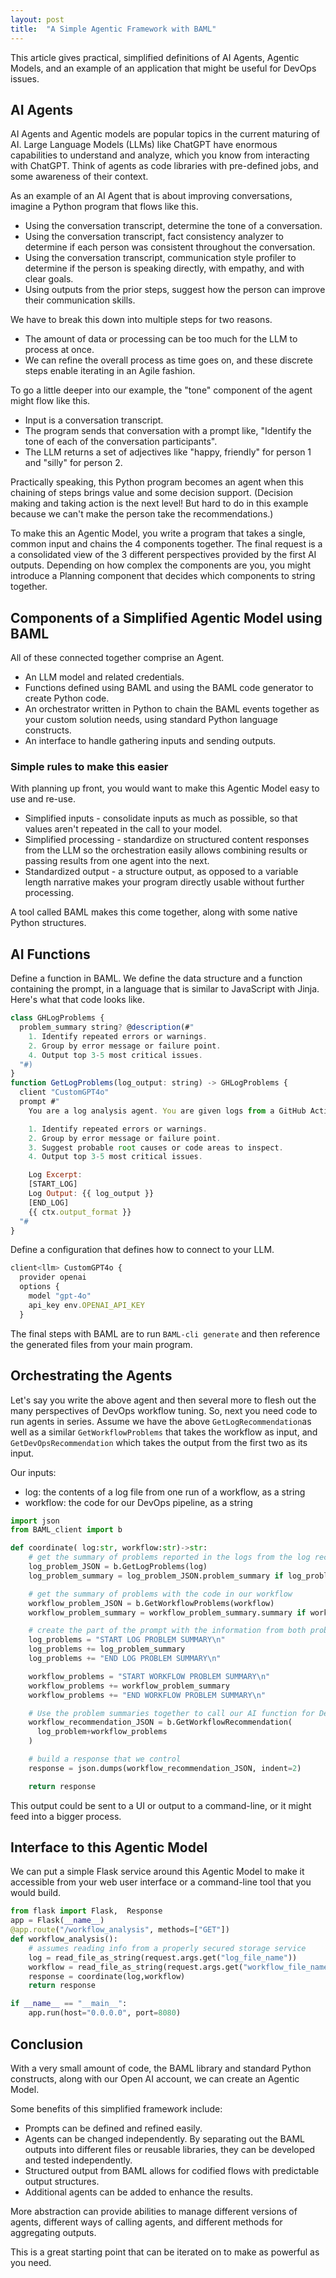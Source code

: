 ```yaml
---
layout: post
title:  "A Simple Agentic Framework with BAML"
---
```


This article gives practical, simplified definitions of AI Agents, Agentic Models, and an example of an application that might be useful for DevOps issues.

## AI Agents

AI Agents and Agentic models are popular topics in the current maturing of AI. Large Language Models (LLMs) like ChatGPT have enormous capabilities to understand and analyze, which you know from interacting with ChatGPT. Think of agents as code libraries with pre-defined jobs, and some awareness of their context.

As an example of an AI Agent that is about improving conversations, imagine a Python program that flows like this.

- Using the conversation transcript, determine the tone of a conversation.
- Using the conversation transcript, fact consistency analyzer to determine if each person was consistent throughout the conversation.
- Using the conversation transcript, communication style profiler to determine if the person is speaking directly, with empathy, and with clear goals.
- Using outputs from the prior steps, suggest how the person can improve their communication skills.

We have to break this down into multiple steps for two reasons.

- The amount of data or processing can be too much for the LLM to process at once.
- We can refine the overall process as time goes on, and these discrete steps enable iterating in an Agile fashion.

To go a little deeper into our example, the "tone" component of the agent might flow like this.

- Input is a conversation transcript.
- The program sends that conversation with a prompt like, "Identify the tone of each of the conversation participants".
- The LLM returns a set of adjectives like "happy, friendly" for person 1 and "silly" for person 2. 

Practically speaking, this Python program becomes an agent when this chaining of steps brings value and some decision support. (Decision making and taking action is the next level! But hard to do in this example because we can't make the person take the recommendations.)

To make this an Agentic Model, you write a program that takes a single, common input and chains the 4 components together. The final request is a a consolidated view of the 3 different perspectives provided by the first AI outputs. Depending on how complex the components are you, you might introduce a Planning component that decides which components to string together.

## Components of a Simplified Agentic Model using BAML

All of these connected together comprise an Agent.

- An LLM model and related credentials.
- Functions defined using BAML and using the BAML code generator to create Python code.
- An orchestrator written in Python to chain the BAML events together as your custom solution needs, using standard Python language constructs.
- An interface to handle gathering inputs and sending outputs.

### Simple rules to make this easier

With planning up front, you would want to make this Agentic Model easy to use and re-use.

- Simplified inputs - consolidate inputs as much as possible, so that values aren't repeated in the call to your model.
- Simplified processing - standardize on structured content responses from the LLM so the orchestration easily allows combining results or passing results from one agent into the next.
- Standardized output - a structure output, as opposed to a variable length narrative makes your program directly usable without further processing.

A tool called BAML makes this come together, along with some native Python structures.

## AI Functions

Define a function in BAML. We define the data structure and a function containing the prompt, in a language that is similar to JavaScript with Jinja. Here's what that code looks like.

```javascript
class GHLogProblems {
  problem_summary string? @description(#"
    1. Identify repeated errors or warnings.
    2. Group by error message or failure point.
    4. Output top 3-5 most critical issues.
  "#)
}
function GetLogProblems(log_output: string) -> GHLogProblems {
  client "CustomGPT4o"
  prompt #"
    You are a log analysis agent. You are given logs from a GitHub Action pipeline run.

    1. Identify repeated errors or warnings.
    2. Group by error message or failure point.
    3. Suggest probable root causes or code areas to inspect.
    4. Output top 3-5 most critical issues.

    Log Excerpt:
    [START_LOG]
    Log Output: {{ log_output }}
    [END_LOG]
    {{ ctx.output_format }}
  "#
}
```

Define a configuration that defines how to connect to your LLM.

```javascript
client<llm> CustomGPT4o {
  provider openai
  options {
    model "gpt-4o"
    api_key env.OPENAI_API_KEY
  }
```

The final steps with BAML are to run `BAML-cli generate` and then reference the generated files from your main program.

## Orchestrating the Agents

Let's say you write the above agent and then several more to flesh out the many perspectives of DevOps workflow tuning. So, next you need code to run agents in series. Assume we have the above `GetLogRecommendation`as well as a similar `GetWorkflowProblems` that takes the workflow as input, and `GetDevOpsRecommendation` which takes the output from the first two as its input.

Our inputs:

- log: the contents of a log file from one run of a workflow, as a string
- workflow: the code for our DevOps pipeline, as a string

```python
import json
from BAML_client import b

def coordinate( log:str, workflow:str)->str:
    # get the summary of problems reported in the logs from the log recommendation AI function
    log_problem_JSON = b.GetLogProblems(log)
    log_problem_summary = log_problem_JSON.problem_summary if log_problem_JSON.problem_summary else None

    # get the summary of problems with the code in our workflow
    workflow_problem_JSON = b.GetWorkflowProblems(workflow)
    workflow_problem_summary = workflow_problem_summary.summary if workflow_problem_summary.summary else None

    # create the part of the prompt with the information from both problem summaries
    log_problems = "START LOG PROBLEM SUMMARY\n"
    log_problems += log_problem_summary
    log_problems += "END LOG PROBLEM SUMMARY\n"

    workflow_problems = "START WORKFLOW PROBLEM SUMMARY\n"
    workflow_problems += workflow_problem_summary
    workflow_problems += "END WORKFLOW PROBLEM SUMMARY\n"

    # Use the problem summaries together to call our AI function for DevOps. This returns a summary and recommendation.
    workflow_recommendation_JSON = b.GetWorkflowRecommendation(
      log_problem+workflow_problems
    )

    # build a response that we control
    response = json.dumps(workflow_recommendation_JSON, indent=2)

    return response

```

This output could be sent to a UI or output to a command-line, or it might feed into a bigger process.

## Interface to this Agentic Model

We can put a simple Flask service around this Agentic Model to make it accessible from your web user interface or a command-line tool that you would build.

```python
from flask import Flask,  Response
app = Flask(__name__)
@app.route("/workflow_analysis", methods=["GET"])
def workflow_analysis():
    # assumes reading info from a properly secured storage service
    log = read_file_as_string(request.args.get("log_file_name"))
    workflow = read_file_as_string(request.args.get("workflow_file_name"))
    response = coordinate(log,workflow)
    return response

if __name__ == "__main__":
    app.run(host="0.0.0.0", port=8080)
```

## Conclusion

With a very small amount of code, the BAML library and standard Python constructs, along with our Open AI account, we can create an Agentic Model.

Some benefits of this simplified framework include:

- Prompts can be defined and refined easily.
- Agents can be changed independently. By separating out the BAML outputs into different files or reusable libraries, they can be developed and tested independently.
- Structured output from BAML allows for codified flows with predictable output structures.
- Additional agents can be added to enhance the results.

More abstraction can provide abilities to manage different versions of agents, different ways of calling agents, and different methods for aggregating outputs.

This is a great starting point that can be iterated on to make as powerful as you need.
